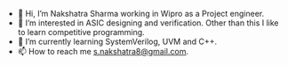 - 👋 Hi, I’m Nakshatra Sharma working in Wipro as a Project engineer.
- 👀 I’m interested in ASIC designing and verification. Other than this I like to learn competitive programming.  
- 🌱 I’m currently learning SystemVerilog, UVM and C++.
- 📫 How to reach me s.nakshatra8@gmail.com.

<!---
Nakshatra02/Nakshatra02 is a ✨ special ✨ repository because its `README.md` (this file) appears on your GitHub profile.
You can click the Preview link to take a look at your changes.
--->
